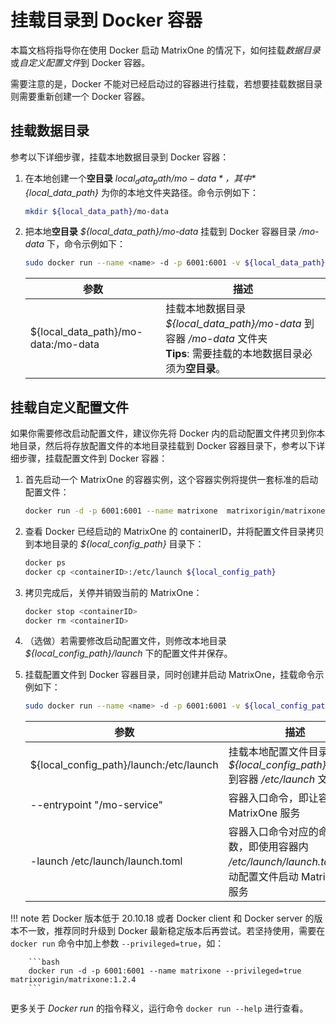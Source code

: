# 挂载目录到 Docker 容器

本篇文档将指导你在使用 Docker 启动 MatrixOne 的情况下，如何挂载*数据目录*或*自定义配置文件*到 Docker 容器。

需要注意的是，Docker 不能对已经启动过的容器进行挂载，若想要挂载数据目录则需要重新创建一个 Docker 容器。

## 挂载数据目录

参考以下详细步骤，挂载本地数据目录到 Docker 容器：

1. 在本地创建一个**空目录** *${local_data_path}/mo-data*，其中 *${local_data_path}* 为你的本地文件夹路径。命令示例如下：

    ```bash
    mkdir ${local_data_path}/mo-data
    ```

2. 把本地**空目录** *${local_data_path}/mo-data* 挂载到 Docker 容器目录 */mo-data* 下，命令示例如下：

    ```bash
    sudo docker run --name <name> -d -p 6001:6001 -v ${local_data_path}/mo-data:/mo-data:rw matrixorigin/matrixone:1.2.4
    ```

     | 参数                                | 描述                                                                                                                           |
     | ----------------------------------- | ------------------------------------------------------------------------------------------------------------------------------ |
     | ${local_data_path}/mo-data:/mo-data | 挂载本地数据目录 *${local_data_path}/mo-data* 到容器 */mo-data* 文件夹 <br> __Tips__: 需要挂载的本地数据目录必须为**空目录**。 |

## 挂载自定义配置文件

如果你需要修改启动配置文件，建议你先将 Docker 内的启动配置文件拷贝到你本地目录，然后将存放配置文件的本地目录挂载到 Docker 容器目录下，参考以下详细步骤，挂载配置文件到 Docker 容器：

1. 首先启动一个 MatrixOne 的容器实例，这个容器实例将提供一套标准的启动配置文件：

    ```bash
    docker run -d -p 6001:6001 --name matrixone  matrixorigin/matrixone:1.2.4
    ```

2. 查看 Docker 已经启动的 MatrixOne 的 containerID，并将配置文件目录拷贝到本地目录的 *${local_config_path}* 目录下：

    ```bash
    docker ps
    docker cp <containerID>:/etc/launch ${local_config_path}
    ```

3. 拷贝完成后，关停并销毁当前的 MatrixOne：

    ```bash
    docker stop <containerID>
    docker rm <containerID>
    ```

4. （选做）若需要修改启动配置文件，则修改本地目录 *${local_config_path}/launch* 下的配置文件并保存。

6. 挂载配置文件到 Docker 容器目录，同时创建并启动 MatrixOne，挂载命令示例如下：

     ```bash
     sudo docker run --name <name> -d -p 6001:6001 -v ${local_config_path}/launch:/etc/launch:rw  --entrypoint "/mo-service" matrixorigin/matrixone:1.2.4 -launch /etc/launch/launch.toml
     ```

     | 参数                                    | 描述                                                                                               |
     | --------------------------------------- | -------------------------------------------------------------------------------------------------- |
     | ${local_config_path}/launch:/etc/launch | 挂载本地配置文件目录 *${local_config_path}/launch* 到容器 */etc/launch* 文件夹                     |
     | --entrypoint "/mo-service"              | 容器入口命令，即让容器启动 MatrixOne 服务                                                          |
     | -launch /etc/launch/launch.toml         | 容器入口命令对应的命令参数，即使用容器内 */etc/launch/launch.toml* 启动配置文件启动 MatrixOne 服务 |

!!! note
        若 Docker 版本低于 20.10.18 或者 Docker client 和 Docker server 的版本不一致，推荐同时升级到 Docker 最新稳定版本后再尝试。若坚持使用，需要在 ```docker run``` 命令中加上参数 ```--privileged=true```，如：

        ```bash
        docker run -d -p 6001:6001 --name matrixone --privileged=true matrixorigin/matrixone:1.2.4
        ```

更多关于 *Docker run* 的指令释义，运行命令 `docker run --help` 进行查看。
